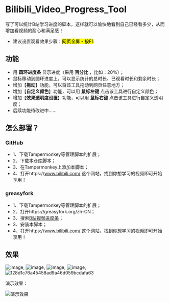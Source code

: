 # Bilibili_Video_Progress_Tool
写了可以统计B站学习进度的脚本，这样就可以愉快地看到自己已经看多少，从而增加看视频的耐心和满足感！
- 建议设置观看效果步骤：<mark style="background-color: yellow">网页全屏 - 按F1</mark>

## 功能
- 用 **圆环进度条** 显示进度（采用 **百分比** ，比如：20%）；
- 鼠标移动到圆环进度上，可以显示统计的总时长、已观看时长和剩余时长；
- 增加【**拖动**】功能，可以将该工具拖动到网页任意地方；
- 增加【**自定义颜色**】功能，可以用  **鼠标左键**  点击该工具进行自定义颜色；
- 增加【**效果透明度设置**】功能，可以用  **鼠标右键**  点击该工具进行自定义透明度；
- 后续功能待改进中……

## 怎么部署？
### GitHub
  -  1、下载Tampermonkey等管理脚本的扩展；
  -  2、下载本仓库脚本；
  -  3、在Tampermonkey上添加本脚本；
  -  4、打开https://www.bilibili.com/ 这个网站，找到你想学习的视频即可开始享用！
       
### greasyfork
  -  1、下载Tampermonkey等管理脚本的扩展；
  -  2、打开https://greasyfork.org/zh-CN；
  -  3、搜索[B站视频进度条](https://greasyfork.org/zh-CN/scripts/505814-b%E7%AB%99%E8%A7%86%E9%A2%91%E8%BF%9B%E5%BA%A6%E6%9D%A1)；
  -  3、安装本脚本；
  -  4、打开https://www.bilibili.com/ 这个网站，找到你想学习的视频即可开始享用！
    
## 效果
![image](https://github.com/user-attachments/assets/f79d2302-1276-4e94-867a-035f3e2b0381),
![image](https://github.com/user-attachments/assets/57c4acf7-aef1-4ffe-8c43-6f22a397d888),
![image](https://github.com/user-attachments/assets/f8cef6f0-f24e-4c84-961c-47ccdb8be0ea),
![image](https://github.com/user-attachments/assets/fce3cd80-3916-4329-8cd0-6474a72667a9),
![128d1c76a45458ad9a46d059bcdafa63](https://github.com/user-attachments/assets/63aefee6-9713-4359-8521-5b0c96faa3ff)

演示效果：

![演示效果](https://github.com/FocusOn1/Bilibili_Video_Progress_Tool/blob/main/Bilibili_Video_Progress_Tool%20%E6%BC%94%E7%A4%BA%E6%95%88%E6%9E%9C.gif)


